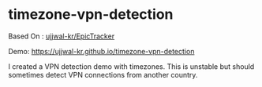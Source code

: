 # timezone-vpn-detection
Based On : [ujjwal-kr/EpicTracker](https://github.com/ujjwal-kr/ip-sniff)

Demo: https://ujjwal-kr.github.io/timezone-vpn-detection

I created a VPN detection demo with timezones. This is unstable but should sometimes detect VPN connections from another country.
